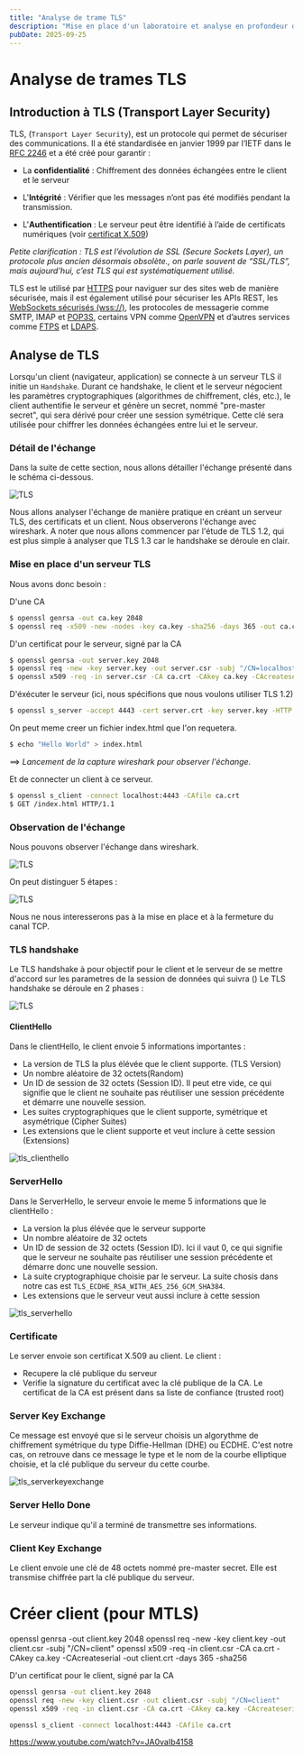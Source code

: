 ```yaml
---
title: "Analyse de trame TLS"
description: "Mise en place d'un laboratoire et analyse en profondeur du protocole TLS"
pubDate: 2025-09-25
---
```


# Analyse de trames TLS

## Introduction à TLS (Transport Layer Security)

TLS, (`Transport Layer Security`), est un protocole qui permet de sécuriser des communications. Il a été standardisée en janvier 1999 par l’IETF dans le [RFC 2246](https://datatracker.ietf.org/doc/html/rfc2246) et a été créé pour garantir : 

- La **confidentialité** : Chiffrement des données échangées entre le client et le serveur

- L'**Intégrité** : Vérifier que les messages n’ont pas été modifiés pendant la transmission.

- L'**Authentification** : Le serveur peut être identifié à l’aide de certificats numériques (voir [certificat X.509](certificat_x509))

*Petite clarification :  TLS est l’évolution de SSL (Secure Sockets Layer), un protocole plus ancien désormais obsolète., on parle souvent de “SSL/TLS”, mais aujourd’hui, c’est TLS qui est systématiquement utilisé.*
 
TLS est le utilisé par [HTTPS](https://fr.wikipedia.org/wiki/Hypertext_Transfer_Protocol_Secure) pour naviguer sur des sites web de manière sécurisée,  mais il est également utilisé pour sécuriser les APIs REST, les [WebSockets sécurisés (wss://)](https://http.dev/wss), les protocoles de messagerie comme SMTP, IMAP et [POP3S](https://fr.wikipedia.org/wiki/Post_Office_Protocol), certains VPN comme [OpenVPN](https://openvpn.net/as-docs/tls-control-channel.html) et d’autres services comme [FTPS](https://en.wikipedia.org/wiki/FTPS) et [LDAPS](https://jumpcloud.com/blog/ldap-vs-ldaps).

## Analyse de TLS

Lorsqu'un client (navigateur, application) se connecte à un serveur TLS il initie un `Handshake`. Durant ce handshake, le client et le serveur négocient les paramètres cryptographiques (algorithmes de chiffrement, clés, etc.), le client authentifie le serveur et génère un secret, nommé "pre-master secret", qui sera dérivé pour créer une session symétrique. Cette clé sera utilisée pour chiffrer les données échangées entre lui et le serveur. 

### Détail de l'échange

Dans la suite de cette section, nous allons détailler l'échange présenté dans le schéma ci-dessous.

![TLS](assets/ssl_tls_handshake.png) 

Nous allons analyser l'échange de manière pratique en créant un serveur TLS, des certificats et un client. Nous observerons l'échange avec wireshark. A noter que nous allons commencer par l'étude de TLS 1.2, qui est plus simple à analyser que TLS 1.3 car le handshake se déroule en clair. 

### Mise en place d'un serveur TLS


Nous avons donc besoin :

D'une CA

```bash
$ openssl genrsa -out ca.key 2048
$ openssl req -x509 -new -nodes -key ca.key -sha256 -days 365 -out ca.crt -subj "/CN=MyCA"
```

D'un certificat pour le serveur, signé par la CA

```bash
$ openssl genrsa -out server.key 2048
$ openssl req -new -key server.key -out server.csr -subj "/CN=localhost"
$ openssl x509 -req -in server.csr -CA ca.crt -CAkey ca.key -CAcreateserial -out server.crt -days 365 -sha256
```

D'éxécuter le serveur (ici, nous spécifions que nous voulons utiliser TLS 1.2)

```bash
$ openssl s_server -accept 4443 -cert server.crt -key server.key -HTTP -tls1_2
```

On peut meme creer un fichier index.html que l'on requetera.

```bash
$ echo "Hello World" > index.html
```

==> *Lancement de la capture wireshark pour observer l'échange.*

Et de connecter un client à ce serveur.

```bash
$ openssl s_client -connect localhost:4443 -CAfile ca.crt
$ GET /index.html HTTP/1.1
```

### Observation de l'échange

Nous pouvons observer l'échange dans wireshark.

![TLS](assets/handshake_TLS_wireshark.png)

On peut distinguer 5 étapes :

![TLS](assets/handshake_TLS_wireshark_stage.png)

Nous ne nous interesserons pas à la mise en place et à la fermeture du canal
TCP.

### TLS handshake

Le TLS handshake à pour objectif pour le client et le serveur de se mettre d'accord sur les parametres de la session de données qui suivra ()
Le TLS handshake se déroule en 2 phases :

![TLS](assets/tls_handshake.png)


#### ClientHello

Dans le clientHello, le client envoie 5 informations importantes :

- La version de TLS la plus élévée que le client supporte. (TLS Version)
- Un nombre aléatoire de 32 octets(Random) 
- Un ID de session de 32 octets (Session ID). Il peut etre vide, ce qui signifie que le client ne souhaite pas réutiliser une session précédente et démarre une nouvelle session.
- Les suites cryptographiques que le client supporte, symétrique et asymétrique (Cipher Suites)
- Les extensions que le client supporte et veut inclure à cette session (Extensions)

![tls_clienthello](assets/tls_client_hello.png)


### ServerHello

Dans le ServerHello, le serveur envoie le meme 5 informations que le clientHello :

- La version la plus élévée que le serveur supporte
- Un nombre aléatoire de 32 octets 
- Un ID de session de 32 octets (Session ID). Ici il vaut 0, ce qui signifie que le serveur ne souhaite pas réutiliser une session précédente et démarre donc une nouvelle session.
- La suite cryptographique choisie par le serveur. La suite chosis dans notre cas est  `TLS_ECDHE_RSA_WITH_AES_256_GCM_SHA384`.
- Les extensions que le serveur veut aussi inclure à cette session

![tls_serverhello](assets/tls_server_hello.png)

### Certificate

Le server envoie son certificat X.509 au client. Le client :

- Recupere la clé publique du serveur
- Verifie la signature du certificat avec la clé publique de la CA. Le certificat de la CA est présent dans sa liste de confiance (trusted root)

### Server Key Exchange

Ce message est envoyé que si le serveur choisis un algorythme de chiffrement symétrique du type Diffie-Hellman (DHE) ou ECDHE. C'est notre cas, on retrouve dans ce message le type et le nom de la courbe elliptique choisie, et la clé publique du serveur du cette courbe. 


![tls_serverkeyexchange](assets/tls_server_keyexchange.png)

### Server Hello Done

Le serveur indique qu'il a terminé de transmettre ses informations.

### Client Key Exchange

Le client envoie une clé de 48 octets nommé pre-master secret. Elle est transmise chiffrée part la clé publique du serveur.

# Créer client (pour MTLS)
openssl genrsa -out client.key 2048
openssl req -new -key client.key -out client.csr -subj "/CN=client"
openssl x509 -req -in client.csr -CA ca.crt -CAkey ca.key -CAcreateserial -out client.crt -days 365 -sha256


D'un certificat pour le client, signé par la CA

```bash
openssl genrsa -out client.key 2048
openssl req -new -key client.csr -out client.csr -subj "/CN=client"
openssl x509 -req -in client.csr -CA ca.crt -CAkey ca.key -CAcreateserial -out client.crt -days 365 -sha256

openssl s_client -connect localhost:4443 -CAfile ca.crt
```




https://www.youtube.com/watch?v=JA0vaIb4158